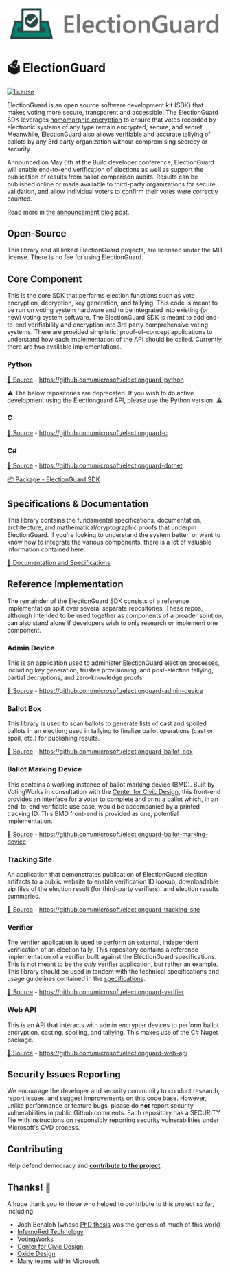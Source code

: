 ![Microsoft Defending Democracy Program: ElectionGuard](images/electionguard-banner.svg)

# 🗳 ElectionGuard

[![license](https://img.shields.io/github/license/microsoft/electionguard)](LICENSE)

ElectionGuard is an open source software development kit (SDK) that makes voting more secure, transparent and accessible. The ElectionGuard SDK leverages [homomorphic encryption](https://en.wikipedia.org/wiki/Homomorphic_encryption) to ensure that votes recorded by electronic systems of any type remain encrypted, secure, and secret. Meanwhile, ElectionGuard also allows verifiable and accurate tallying of ballots by any 3rd party organization without compromising secrecy or security. 

Announced on May 6th at the Build developer conference, ElectionGuard will enable end-to-end verification of elections as well as support the publication of results from ballot comparison audits.  Results can be published online or made available to third-party organizations for secure validation, and allow individual voters to confirm their votes were correctly counted. 
 
Read more in [the announcement blog post](https://blogs.microsoft.com/on-the-issues/?p=63211). 

## Open-Source
This library and all linked ElectionGuard projects, are licensed under the MIT license. There is no fee for using ElectionGuard.

## Core Component
This is the core SDK that performs election functions such as vote encryption, decryption, key generation, and tallying. This code is meant to be run on voting system hardware and to be integrated into existing (or new) voting system software. The ElectionGuard SDK is meant to add end-to-end verifiability and encryption into 3rd party comprehensive voting systems. There are provided simplistic, proof-of-concept applications to understand how each implementation of the API should be called. Currently, there are two available implementations.

### Python
[📁 Source](https://github.com/microsoft/electionguard-python) - https://github.com/microsoft/electionguard-python


:warning: The below repositories are deprecated. If you wish to do active development using the Electionguard API, please use the Python version. :warning:

### C

[📁 Source](https://github.com/microsoft/electionguard-c) - https://github.com/microsoft/electionguard-c

### C#
[📁 Source](https://github.com/microsoft/electionguard-dotnet) - https://github.com/microsoft/electionguard-dotnet

[📦 Package - ElectionGuard.SDK](https://www.nuget.org/packages/ElectionGuard.SDK)


## Specifications & Documentation
This library contains the fundamental specifications, documentation, architecture, and mathematical/cryptographic proofs that underpin ElectionGuard. If you're looking to understand the system better, or want to know how to integrate the various components, there is a lot of valuable information contained here.

[📄 Documentation and Specifications](https://github.com/microsoft/electionguard/wiki)

## Reference Implementation
The remainder of the ElectionGuard SDK consists of a reference implementation split over several separate repositories. These repos, although intended to be used together as components of a broader solution, can also stand alone if developers wish to only research or implement one component.

### Admin Device
This is an application used to administer ElectionGuard election processes, including key generation, trustee provisioning, and post-election tallying, partial decryptions, and zero-knowledge proofs.

[📁 Source](https://github.com/microsoft/electionguard-admin-device) - https://github.com/microsoft/electionguard-admin-device

### Ballot Box
This library is used to scan ballots to generate lists of cast and spoiled ballots in an election; used in tallying to finalize ballot operations (cast or spoil, etc.) for publishing results.

[📁 Source](https://github.com/microsoft/electionguard-ballot-box) - https://github.com/microsoft/electionguard-ballot-box


### Ballot Marking Device
This contains a working instance of ballot marking device (BMD). Built by VotingWorks in consultation with the [Center for Civic Design](https://civicdesign.org), this front-end provides an interface for a voter to complete and print a ballot which, in an end-to-end verifiable use case, would be accompanied by a printed tracking ID. This BMD front-end is provided as one, potential implementation.

[📁 Source](https://github.com/microsoft/electionguard-ballot-marking-device) - https://github.com/microsoft/electionguard-ballot-marking-device


### Tracking Site
An application that demonstrates publication of ElectionGuard election artifacts to a public website to enable verification ID lookup, downloadable zip files of the election result (for third-party verifiers), and election results summaries.

[📁 Source](https://github.com/microsoft/electionguard-tracking-site) - https://github.com/microsoft/electionguard-tracking-site

### Verifier
The verifier application is used to perform an external, independent verification of an election tally. This repository contains a reference implementation of a verifier built against the ElectionGuard specifications. This is not meant to be the *only* verifier application, but rather an example. This library should be used in tandem with the technical specifications and usage guidelines contained in the [specifications](https://github.com/microsoft/electionguard/wiki).

[📁 Source](https://github.com/microsoft/electionguard-verifier) - https://github.com/microsoft/electionguard-verifier

### Web API
This is an API that interacts with admin encrypter devices to perform ballot encryption, casting, spoiling, and tallying. This makes use of the C# Nuget package.

[📁 Source](https://github.com/microsoft/electionguard-web-api) - https://github.com/microsoft/electionguard-web-api


## Security Issues Reporting
We encourage the developer and security community to conduct research, report issues, and suggest improvements on this code base. However, unlike performance or feature bugs, please do **not** report security vulnerabilities in public Github comments. Each repository has a SECURITY file with instructions on responsibly reporting security vulnerabilities under Microsoft's CVD process.

 ## Contributing
Help defend democracy and **[contribute to the project][]**.

[Code of Conduct]: CODE_OF_CONDUCT.md
[Contribute to the project]: CONTRIBUTING.md

## Thanks! 🎉
A huge thank you to those who helped to contribute to this project so far, including:
* Josh Benaloh (whose [PhD thesis](https://www.microsoft.com/en-us/research/publication/verifiable-secret-ballot-elections/) was the genesis of much of this work)
* [InfernoRed Technology](https://infernored.com/)
* [VotingWorks](https://voting.works/)
* [Center for Civic Design](https://civicdesign.org/)
* [Oxide Design](https://oxidedesign.com/)
* Many teams within Microsoft
 

